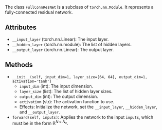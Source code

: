 
The class `FullConnResNet` is a subclass of `torch.nn.Module`.
It represents a fully-connected residual network.

## Attributes

- `__input_layer` (torch.nn.Linear): The input layer.
- `__hidden_layer` (torch.nn.module): The list of hidden layers.
- `__output_layer` (torch.nn.Linear): The output layer.

## Methods

- `__init__(self, input_dim=1, layer_size=[64, 64], output_dim=1, activation='tanh')`
    - `input_dim` (int): The input dimension.
    - `layer_size` (list): The list of hidden layer sizes.
    - `output_dim` (int): The output dimension.
    - `activation` (str): The activation function to use.
    - Effects: Initialize the network, set the `__input_layer`, `__hidden_layer`, and `__output_layer`.
- `forward(self, inputs)`: Applies the network to the input `inputs`, which must be in the form $\mathbb{R}^{N \times N_x}$.
